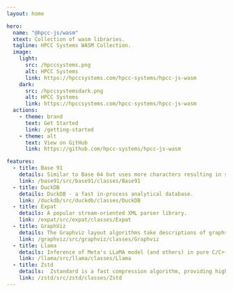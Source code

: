 ```yaml
---
layout: home

hero:
  name: "@hpcc-js/wasm"
  xtext: Collection of wasm libraries.
  tagline: HPCC Systems WASM Collection.
  image:
    light:
      src: /hpccsystems.png
      alt: HPCC Systems
      link: https://hpccsystems.com/hpcc-systems/hpcc-js-wasm
    dark:
      src: /hpccsystemsdark.png
      alt: HPCC Systems
      link: https://hpccsystems.com/hpcc-systems/hpcc-js-wasm
  actions:
    - theme: brand
      text: Get Started
      link: /getting-started
    - theme: alt
      text: View on GitHub
      link: https://github.com/hpcc-systems/hpcc-js-wasm

features:
  - title: Base 91
    details: Similar to Base 64 but uses more characters resulting in smaller strings.
    link: /base91/src/base91/classes/Base91
  - title: DuckDB
    details: DuckDB - a fast in-process analytical database.
    link: /duckdb/src/duckdb/classes/DuckDB
  - title: Expat
    details: A popular stream-oriented XML parser library.
    link: /expat/src/expat/classes/Expat
  - title: GraphViz
    details: The Graphviz layout algorithms take descriptions of graphs in a simple text language, and make diagrams in useful formats, such as images and SVG for web pages or display in an interactive graph browser.
    link: /graphviz/src/graphviz/classes/Graphviz
  - title: Llama
    details: Inference of Meta's LLaMA model (and others) in pure C/C++.
    link: /llama/src/llama/classes/Llama
  - title: Zstd
    details:  Zstandard is a fast compression algorithm, providing high compression ratios and is backed by an extremely fast decoder.
    link: /zstd/src/zstd/classes/Zstd
---
```

